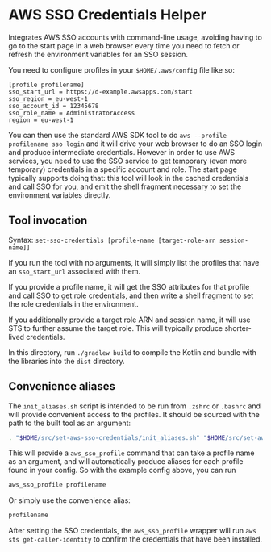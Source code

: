 # AWS SSO Credentials Helper

Integrates AWS SSO accounts with command-line usage, avoiding having to go to the start page in a web browser every time
you need to fetch or refresh the environment variables for an SSO session.

You need to configure profiles in your `$HOME/.aws/config` file like so:

```
[profile profilename]
sso_start_url = https://d-example.awsapps.com/start
sso_region = eu-west-1
sso_account_id = 12345678
sso_role_name = AdministratorAccess
region = eu-west-1
```

You can then use the standard AWS SDK tool to do `aws --profile profilename sso login` and it will drive your web
browser to do an SSO login and produce intermediate credentials. However in order to use AWS services,
you need to use the SSO service to get temporary (even more temporary) credentials in a specific account and role. The
start page typically supports doing that: this tool will look in the cached credentials and call
SSO for you, and emit the shell fragment necessary to set the environment variables directly.

## Tool invocation

Syntax: `set-sso-credentials [profile-name [target-role-arn session-name]]`

If you run the tool with no arguments, it will simply list the profiles that have an `sso_start_url` associated with
them.

If you provide a profile name, it will get the SSO attributes for that profile and call SSO to get role credentials, and
then write a shell fragment to set the role credentials in the environment.

If you additionally provide a target role ARN and session name, it will use STS to further assume the target role. This
will typically produce shorter-lived credentials.

In this directory, run `./gradlew build` to compile the Kotlin and bundle with the libraries into the `dist` directory.

## Convenience aliases

The `init_aliases.sh` script is intended to be run from `.zshrc` or `.bashrc` and will provide convenient access to the
profiles. It should be sourced with the path to the built tool as an argument:

```sh
. "$HOME/src/set-aws-sso-credentials/init_aliases.sh" "$HOME/src/set-aws-sso-credentials/dist"
```

This will provide a `aws_sso_profile` command that can take a profile name as an argument, and will automatically
produce
aliases for each profile found in your config. So with the example config above, you can run

```sh
aws_sso_profile profilename
```

Or simply use the convenience alias:

```sh
profilename
```

After setting the SSO credentials, the `aws_sso_profile` wrapper will run `aws sts get-caller-identity` to confirm the
credentials that have been installed.

